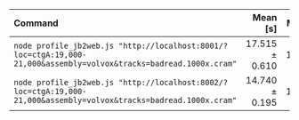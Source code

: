 | Command | Mean [s] | Min [s] | Max [s] | Relative |
|:---|---:|---:|---:|---:|
| `node profile_jb2web.js "http://localhost:8001/?loc=ctgA:19,000-21,000&assembly=volvox&tracks=badread.1000x.cram"` | 17.515 ± 0.610 | 16.916 | 18.778 | 1.19 ± 0.04 |
| `node profile_jb2web.js "http://localhost:8002/?loc=ctgA:19,000-21,000&assembly=volvox&tracks=badread.1000x.cram"` | 14.740 ± 0.195 | 14.493 | 15.020 | 1.00 |

